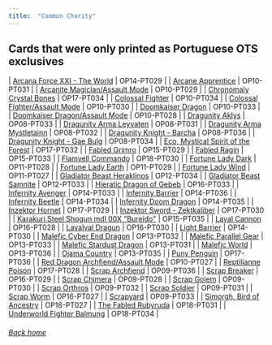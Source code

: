 ```yaml
---
title:  "Common Charity"
---
```


## Cards that were only printed as Portuguese OTS exclusives


| [Arcana Force XXI - The World](https://db.ygoprodeck.com/card/?search=Arcana%20Force%20XXI%20-%20The%20World) | OP14-PT029 |
| [Arcane Apprentice](https://db.ygoprodeck.com/card/?search=Arcane%20Apprentice) | OP10-PT031 |
| [Arcanite Magician/Assault Mode](https://db.ygoprodeck.com/card/?search=Arcanite%20Magician/Assault%20Mode) | OP10-PT029 |
| [Chronomaly Crystal Bones](https://db.ygoprodeck.com/card/?search=Chronomaly%20Crystal%20Bones) | OP17-PT034 |
| [Colossal Fighter](https://db.ygoprodeck.com/card/?search=Colossal%20Fighter) | OP10-PT034 |
| [Colossal Fighter/Assault Mode](https://db.ygoprodeck.com/card/?search=Colossal%20Fighter/Assault%20Mode) | OP10-PT030 |
| [Doomkaiser Dragon](https://db.ygoprodeck.com/card/?search=Doomkaiser%20Dragon) | OP10-PT033 |
| [Doomkaiser Dragon/Assault Mode](https://db.ygoprodeck.com/card/?search=Doomkaiser%20Dragon/Assault%20Mode) | OP10-PT028 |
| [Dragunity Aklys](https://db.ygoprodeck.com/card/?search=Dragunity%20Aklys) | OP08-PT033 |
| [Dragunity Arma Leyvaten](https://db.ygoprodeck.com/card/?search=Dragunity%20Arma%20Leyvaten) | OP08-PT031 |
| [Dragunity Arma Mystletainn](https://db.ygoprodeck.com/card/?search=Dragunity%20Arma%20Mystletainn) | OP08-PT032 |
| [Dragunity Knight - Barcha](https://db.ygoprodeck.com/card/?search=Dragunity%20Knight%20-%20Barcha) | OP08-PT036 |
| [Dragunity Knight - Gae Bulg](https://db.ygoprodeck.com/card/?search=Dragunity%20Knight%20-%20Gae%20Bulg) | OP08-PT034 |
| [Eco, Mystical Spirit of the Forest](https://db.ygoprodeck.com/card/?search=Eco,%20Mystical%20Spirit%20of%20the%20Forest) | OP17-PT032 |
| [Fabled Grimro](https://db.ygoprodeck.com/card/?search=Fabled%20Grimro) | OP15-PT029 |
| [Fabled Ragin](https://db.ygoprodeck.com/card/?search=Fabled%20Ragin) | OP15-PT033 |
| [Flamvell Commando](https://db.ygoprodeck.com/card/?search=Flamvell%20Commando) | OP18-PT030 |
| [Fortune Lady Dark](https://db.ygoprodeck.com/card/?search=Fortune%20Lady%20Dark) | OP11-PT028 |
| [Fortune Lady Earth](https://db.ygoprodeck.com/card/?search=Fortune%20Lady%20Earth) | OP11-PT029 |
| [Fortune Lady Wind](https://db.ygoprodeck.com/card/?search=Fortune%20Lady%20Wind) | OP11-PT027 |
| [Gladiator Beast Heraklinos](https://db.ygoprodeck.com/card/?search=Gladiator%20Beast%20Heraklinos) | OP12-PT034 |
| [Gladiator Beast Samnite](https://db.ygoprodeck.com/card/?search=Gladiator%20Beast%20Samnite) | OP12-PT033 |
| [Hieratic Dragon of Gebeb](https://db.ygoprodeck.com/card/?search=Hieratic%20Dragon%20of%20Gebeb) | OP16-PT033 |
| [Infernity Avenger](https://db.ygoprodeck.com/card/?search=Infernity%20Avenger) | OP14-PT033 |
| [Infernity Barrier](https://db.ygoprodeck.com/card/?search=Infernity%20Barrier) | OP14-PT036 |
| [Infernity Beetle](https://db.ygoprodeck.com/card/?search=Infernity%20Beetle) | OP14-PT034 |
| [Infernity Doom Dragon](https://db.ygoprodeck.com/card/?search=Infernity%20Doom%20Dragon) | OP14-PT035 |
| [Inzektor Hornet](https://db.ygoprodeck.com/card/?search=Inzektor%20Hornet) | OP17-PT029 |
| [Inzektor Sword - Zektkaliber](https://db.ygoprodeck.com/card/?search=Inzektor%20Sword%20-%20Zektkaliber) | OP17-PT030 |
| [Karakuri Steel Shogun mdl 00X "Bureido"](https://db.ygoprodeck.com/card/?search=Karakuri%20Steel%20Shogun%20mdl%2000X%20"Bureido") | OP15-PT035 |
| [Laval Cannon](https://db.ygoprodeck.com/card/?search=Laval%20Cannon) | OP16-PT028 |
| [Lavalval Dragun](https://db.ygoprodeck.com/card/?search=Lavalval%20Dragun) | OP16-PT030 |
| [Light Barrier](https://db.ygoprodeck.com/card/?search=Light%20Barrier) | OP14-PT030 |
| [Malefic Cyber End Dragon](https://db.ygoprodeck.com/card/?search=Malefic%20Cyber%20End%20Dragon) | OP13-PT032 |
| [Malefic Parallel Gear](https://db.ygoprodeck.com/card/?search=Malefic%20Parallel%20Gear) | OP13-PT033 |
| [Malefic Stardust Dragon](https://db.ygoprodeck.com/card/?search=Malefic%20Stardust%20Dragon) | OP13-PT031 |
| [Malefic World](https://db.ygoprodeck.com/card/?search=Malefic%20World) | OP13-PT036 |
| [Ojama Country](https://db.ygoprodeck.com/card/?search=Ojama%20Country) | OP13-PT035 |
| [Puny Penguin](https://db.ygoprodeck.com/card/?search=Puny%20Penguin) | OP17-PT036 |
| [Red Dragon Archfiend/Assault Mode](https://db.ygoprodeck.com/card/?search=Red%20Dragon%20Archfiend/Assault%20Mode) | OP10-PT027 |
| [Reptilianne Poison](https://db.ygoprodeck.com/card/?search=Reptilianne%20Poison) | OP17-PT028 |
| [Scrap Archfiend](https://db.ygoprodeck.com/card/?search=Scrap%20Archfiend) | OP09-PT036 |
| [Scrap Breaker](https://db.ygoprodeck.com/card/?search=Scrap%20Breaker) | OP16-PT029 |
| [Scrap Chimera](https://db.ygoprodeck.com/card/?search=Scrap%20Chimera) | OP09-PT028 |
| [Scrap Golem](https://db.ygoprodeck.com/card/?search=Scrap%20Golem) | OP09-PT030 |
| [Scrap Orthros](https://db.ygoprodeck.com/card/?search=Scrap%20Orthros) | OP09-PT032 |
| [Scrap Soldier](https://db.ygoprodeck.com/card/?search=Scrap%20Soldier) | OP09-PT031 |
| [Scrap Worm](https://db.ygoprodeck.com/card/?search=Scrap%20Worm) | OP16-PT027 |
| [Scrapyard](https://db.ygoprodeck.com/card/?search=Scrapyard) | OP09-PT033 |
| [Simorgh, Bird of Ancestry](https://db.ygoprodeck.com/card/?search=Simorgh,%20Bird%20of%20Ancestry) | OP18-PT027 |
| [The Fabled Rubyruda](https://db.ygoprodeck.com/card/?search=The%20Fabled%20Rubyruda) | OP18-PT031 |
| [Underworld Fighter Balmung](https://db.ygoprodeck.com/card/?search=Underworld%20Fighter%20Balmung) | OP18-PT034 |

###### [Back home](index)